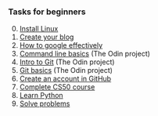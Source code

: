 ### Tasks for beginners

0. [Install Linux](0_install_linux.md)
1. [Create your blog](1_blog.md)
2. [How to google effectively](2_how_to_google_effectively.md)
3. [Command line basics](https://github.com/TheOdinProject/curriculum/blob/master/web_development_101/command_line_basics.md) (The Odin project)
4. [Intro to Git](https://github.com/TheOdinProject/curriculum/blob/master/web_development_101/git_intro.md) (The Odin project)
5. [Git basics](https://github.com/TheOdinProject/curriculum/blob/master/web_development_101/git_basics.md) (The Odin project)
6. [Create an account in GitHub](5_github.md)
7. [Complete CS50 course](6_intro_to_cs_with_cs50.md)
8. [Learn Python](7_learn_python.md)
9. [Solve problems](8_problem_solving.md)
